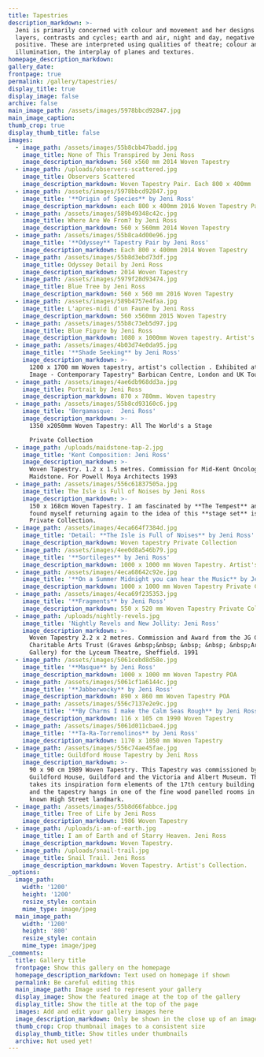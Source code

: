 ```yaml
---
title: Tapestries
description_markdown: >-
  Jeni is primarily concerned with colour and movement and her designs involve
  layers, contrasts and cycles; earth and air, night and day, negative and
  positive. These are interpreted using qualities of theatre; colour and
  illumination, the interplay of planes and textures.
homepage_description_markdown:
gallery_date:
frontpage: true
permalink: /gallery/tapestries/
display_title: true
display_image: false
archive: false
main_image_path: /assets/images/5978bbcd92847.jpg
main_image_caption:
thumb_crop: true
display_thumb_title: false
images:
  - image_path: /assets/images/55b8cbb47badd.jpg
    image_title: None of This Transpired by Jeni Ross
    image_description_markdown: 560 x560 mm 2014 Woven Tapestry
  - image_path: /uploads/observers-scattered.jpg
    image_title: Observers Scattered
    image_description_markdown: Woven Tapestry Pair. Each 800 x 400mm
  - image_path: /assets/images/5978bbcd92847.jpg
    image_title: '**Origin of Species** by Jeni Ross'
    image_description_markdown: each 800 x 400mm 2016 Woven Tapestry Pair
  - image_path: /assets/images/589b49348c42c.jpg
    image_title: Where Are We From? by Jeni Ross
    image_description_markdown: 560 x 560mm 2014 Woven Tapestry
  - image_path: /assets/images/55b8ca4d00e96.jpg
    image_title: '**Odyssey** Tapestry Pair by Jeni Ross'
    image_description_markdown: Each 800 x 400mm 2014 Woven Tapestry
  - image_path: /assets/images/55b8d3ebd73df.jpg
    image_title: Odyssey Detail by Jeni Ross
    image_description_markdown: 2014 Woven Tapestry
  - image_path: /assets/images/5979f28d93474.jpg
    image_title: Blue Tree by Jeni Ross
    image_description_markdown: 560 x 560 mm 2016 Woven Tapestry
  - image_path: /assets/images/589b4757e4faa.jpg
    image_title: L'apres-midi d'un Faune by Jeni Ross
    image_description_markdown: 560 x560mm 2015 Woven Tapestry
  - image_path: /assets/images/55b8c73eb5d97.jpg
    image_title: Blue Figure by Jeni Ross
    image_description_markdown: 1080 x 1000mm Woven tapestry. Artist's Collection
  - image_path: /assets/images/4b03d74e0da95.jpg
    image_title: '**Shade Seeking** by Jeni Ross'
    image_description_markdown: >-
      1200 x 1700 mm Woven tapestry, artist's collection . Exhibited at "Woven
      Image - Contemporary Tapestry" Barbican Centre, London and UK Tour.
  - image_path: /assets/images/4ae6db968dd3a.jpg
    image_title: Portrait by Jeni Ross
    image_description_markdown: 870 x 780mm. Woven tapestry
  - image_path: /assets/images/55b8cd93160c6.jpg
    image_title: 'Bergamasque:  Jeni Ross'
    image_description_markdown: >-
      1350 x2050mm Woven Tapestry: All The World's a Stage

      Private Collection
  - image_path: /uploads/maidstone-tap-2.jpg
    image_title: 'Kent Composition: Jeni Ross'
    image_description_markdown: >-
      Woven Tapestry. 1.2 x 1.5 metres. Commission for Mid-Kent Oncology Centre,
      Maidstone. For Powell Moya Architects 1993
  - image_path: /assets/images/556c61837505a.jpg
    image_title: The Isle is Full of Noises by Jeni Ross
    image_description_markdown: >-
      150 x 168cm Woven Tapestry. I am fascinated by **The Tempest** and have
      found myself returning again to the idea of this **stage set** island.
      Private Collection.
  - image_path: /assets/images/4eca664f7384d.jpg
    image_title: 'Detail: **The Isle is Full of Noises** by Jeni Ross'
    image_description_markdown: Woven tapestry Private Collection
  - image_path: /assets/images/4ee0d8a546b79.jpg
    image_title: '**Sortileges** by Jeni Ross'
    image_description_markdown: 1000 x 1000 mm Woven Tapestry. Artist's Collection
  - image_path: /assets/images/4eca68642c92e.jpg
    image_title: '**On a Summer Midnight you can hear the Music** by Jeni Ross'
    image_description_markdown: 1000 x 1000 mm Woven Tapestry Private Collection
  - image_path: /assets/images/4eca69f235353.jpg
    image_title: '**Fragments** by Jeni Ross'
    image_description_markdown: 550 x 520 mm Woven Tapestry Private Collection
  - image_path: /uploads/nightly-revels.jpg
    image_title: 'Nightly Revels and New Jollity: Jeni Ross'
    image_description_markdown: >-
      Woven Tapestry 2.2 x 2 metres. Commission and Award from the JG Graves
      Charitable Arts Trust (Graves &nbsp;&nbsp; &nbsp; &nbsp; &nbsp;Art
      Gallery) for the Lyceum Theatre, Sheffield. 1991
  - image_path: /assets/images/5061cebd8d58e.jpg
    image_title: '**Masque** by Jeni Ross'
    image_description_markdown: 1000 x 1000 mm Woven Tapestry POA
  - image_path: /assets/images/5061cf1a6144c.jpg
    image_title: '**Jabberwocky** by Jeni Ross'
    image_description_markdown: 890 x 860 mm Woven Tapestry POA
  - image_path: /assets/images/556c7137e2e9c.jpg
    image_title: '**By Charms I make the Calm Seas Rough** by Jeni Ross'
    image_description_markdown: 116 x 105 cm 1990 Woven Tapestry
  - image_path: /assets/images/5061d011cbae4.jpg
    image_title: '**Ta-Ra-Torremolinos** by Jeni Ross'
    image_description_markdown: 1170 x 1050 mm Woven Tapestry
  - image_path: /assets/images/556c74ae45fae.jpg
    image_title: Guildford House Tapestry by Jeni Ross
    image_description_markdown: >-
      90 x 90 cm 1989 Woven Tapestry. This Tapestry was commissioned by
      Guildford House, Guildford and the Victoria and Albert Museum. The design
      takes its inspiration form elements of the 17th century building itself
      and the tapestry hangs in one of the fine wood panelled rooms in this well
      known High Street landmark.
  - image_path: /assets/images/55b8d66fabbce.jpg
    image_title: Tree of Life by Jeni Ross
    image_description_markdown: 1986 Woven Tapestry
  - image_path: /uploads/i-am-of-earth.jpg
    image_title: I am of Earth and of Starry Heaven. Jeni Ross
    image_description_markdown: Woven Tapestry.
  - image_path: /uploads/snail-trail.jpg
    image_title: Snail Trail. Jeni Ross
    image_description_markdown: Woven Tapestry. Artist's Collection.
_options:
  image_path:
    width: '1200'
    height: '1200'
    resize_style: contain
    mime_type: image/jpeg
  main_image_path:
    width: '1200'
    height: '800'
    resize_style: contain
    mime_type: image/jpeg
_comments:
  title: Gallery title
  frontpage: Show this gallery on the homepage
  homepage_description_markdown: Text used on homepage if shown
  permalink: Be careful editing this
  main_image_path: Image used to represent your gallery
  display_image: Show the featured image at the top of the gallery
  display_title: Show the title at the top of the page
  images: Add and edit your gallery images here
  image_description_markdown: Only be shown in the close up of an image
  thumb_crop: Crop thumbnail images to a consistent size
  display_thumb_title: Show titles under thumbnails
  archive: Not used yet!
---
```



